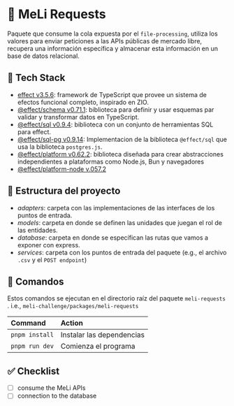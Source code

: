 🏣 MeLi Requests
================

Paquete que consume la cola expuesta por el `file-processing`, utiliza los valores para enviar peticiones a las APIs públicas de mercado libre, recupera una información específica y almacenar esta información en un base de datos relacional.

🧰 Tech Stack
-------------

- [effect v3.5.6](https://www.npmjs.com/package/effect):  framework de TypeScript que provee un sistema de efectos funcional completo, inspirado en ZIO.
- [@effect/schema v0.71.1](https://www.npmjs.com/package/@effect/schema): biblioteca para definir y usar esquemas par validar y transformar datos en TypeScript.
- [@effect/sql v0.9.4](https://www.npmjs.com/package/@effect/sql): biblioteca con un conjunto de herramientas SQL para effect.
- [@effect/sql-pg v0.9.14](https://www.npmjs.com/package/@effect/sql-pg): Implementacion de la biblioteca `@effect/sql` que usa la biblioteca `postgres.js`.
- [@effect/platform v0.62.2](https://www.npmjs.com/package/@effect/platform): biblioteca diseñada para crear abstracciones independientes a plataformas como Node.js, Bun y navegadores
- [@effect/platform-node v.057.2](https://www.npmjs.com/package/@effect/platform-node)

📁 Estructura del proyecto
--------------------------

- *adapters*: carpeta con las implementaciones de las interfaces de los puntos de entrada.
- *models*: carpeta en donde se definen las unidades que juegan el rol de las entidades.
- *database*: carpeta en donde se específican las rutas que vamos a exponer con express.
- *services*: carpeta con los puntos de entrada del paquete (e.g., el archivo `.csv` y el `POST endpoint`)

🧞 Comandos
-----------

Estos comandos se ejecutan en el directorio raíz del paquete `meli-requests` . i.e., `meli-challenge/packages/meli-requests`

| Command                    | Action                                           |
| :------------------------- | :----------------------------------------------- |
| `pnpm install`             | Instalar las dependencias                        |
| `pnpm run dev`             | Comienza el programa                             |

✅ Checklist
------------

- [ ] consume the MeLi APIs
- [ ] connection to the database